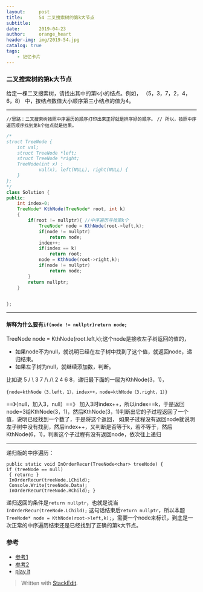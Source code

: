 ```yaml
---
layout:     post
title:      54 二叉搜索树的第k大节点
subtitle:  
date:       2019-04-23
author:     orange_heart
header-img: img/2019-54.jpg
catalog: true
tags:
    - 记忆卡片
---
```


###   二叉搜索树的第k大节点

给定一棵二叉搜索树，请找出其中的第k小的结点。例如， （5，3，7，2，4，6，8） 中，按结点数值大小顺序第三小结点的值为4。

-----------

`//思路：二叉搜索树按照中序遍历的顺序打印出来正好就是排序好的顺序。`
`// 所以，按照中序遍历顺序找到第k个结点就是结果。`

```java
/*
struct TreeNode {
    int val;
    struct TreeNode *left;
    struct TreeNode *right;
    TreeNode(int x) :
            val(x), left(NULL), right(NULL) {
    }
};
*/
class Solution {
public:
    int index=0;
    TreeNode* KthNode(TreeNode* root, int k)
    {
        if(root != nullptr){ //中序遍历寻找第k个
            TreeNode* node = KthNode(root->left,k);
            if(node != nullptr)
                return node;
            index++;
            if(index == k)
                return root;
            node = KthNode(root->right,k);
            if(node != nullptr)
                return node;
        }
        return nullptr;
    }

    
};
```
--------------------------------------
#### 解释为什么要有`if(node != nullptr)return node;`

TreeNode node = KthNode(root.left,k);这个node是接收左子树返回的值的，
- 如果node不为null，就说明已经在左子树中找到了这个值，就返回node，递归结束。
- 如果左子树为null，就继续添加数，判断。  

比如说 5 / \ 3 7 /\ /\ 2 4 6 8，递归最下面的一层为KthNode(3，1)，

    {node=kthNode（3.left，1），index++，node=kthNode（3.right，1）}

==》（null，加入3，null）==》
加入3时index++，所以index==k，于是返回node=3给KthNode(3，1)，然后KthNode(3，1)判断出它的子过程返回了一个值，说明已经找到一个数了，于是将这个返回，
如果子过程没有返回node就说明左子树中没有找到，然后index++，又判断是否等于k，若不等于，然后KthNode(6，1)，判断这个子过程有没有返回node，依次往上递归

---------------------
递归版的中序遍历：

    public static void InOrderRecur(TreeNode<char> treeNode) { 
    if (treeNode == null)
     { return; } 
     InOrderRecur(treeNode.LChild); 
     Console.Write(treeNode.Data); 
     InOrderRecur(treeNode.RChild); }

递归返回的条件是`return nullptr`，也就是说当`InOrderRecur(treeNode.LChild);` 这句话结束后`return nullptr`，所以本题`TreeNode* node = KthNode(root->left,k);`，需要一个node来标识，到底是一次正常的中序遍历结束还是已经找到了正确的第k大节点。



### 参考

- [参考1](https://github.com/zhedahht/CodingInterviewChinese2)
- [参考2](https://github.com/gatieme/CodingInterviews)
- [play it](https://www.nowcoder.com/practice/ef068f602dde4d28aab2b210e859150a?tpId=13&tqId=11215&tPage=4&rp=1&ru=/ta/coding-interviews&qru=/ta/coding-interviews/question-ranking)



> Written with [StackEdit](https://stackedit.io/).

<head>
    <script src="https://cdn.mathjax.org/mathjax/latest/MathJax.js?config=TeX-AMS-MML_HTMLorMML" type="text/javascript"></script>
    <script type="text/x-mathjax-config">
        MathJax.Hub.Config({
            tex2jax: {
            skipTags: ['script', 'noscript', 'style', 'textarea', 'pre'],
            inlineMath: [['$','$']]
            }
        });
    </script>
</head>
<!--stackedit_data:
eyJoaXN0b3J5IjpbLTEyMTM3NzM0MjMsMTQ5NTU5MDAzOSwtMT
kzODM0ODI0NiwxODU5Njk3MzM2LDExMjA1ODU4NDJdfQ==
-->